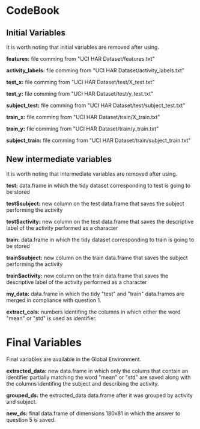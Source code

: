 # CodeBook

## Initial Variables
It is worth noting that initial variables are removed after using.

**features:**         file comming from "UCI HAR Dataset/features.txt"

**activity_labels:**  file comming from "UCI HAR Dataset/activity_labels.txt"

**test_x:**           file comming from "UCI HAR Dataset/test/X_test.txt"

**test_y:**           file comming from "UCI HAR Dataset/test/y_test.txt"

**subject_test:**     file comming from "UCI HAR Dataset/test/subject_test.txt"

**train_x:**          file comming from "UCI HAR Dataset/train/X_train.txt"

**train_y:**          file comming from "UCI HAR Dataset/train/y_train.txt"

**subject_train:**    file comming from "UCI HAR Dataset/train/subject_train.txt"

## New intermediate variables
It is worth noting that intermediate variables are removed after using.

**test:**           data.frame in which the tidy dataset corresponding to test is going to be stored

**test$subject:**   new column on the test data.frame that saves the subject performing the activity

**test$activity:**  new column on the test data.frame that saves the descriptive label of the activity performed as a character

**train:**          data.frame in which the tidy dataset corresponding to train is going to be stored

**train$subject:**  new column on the train data.frame that saves the subject performing the activity

**train$activity:** new column on the train data.frame that saves the descriptive label of the activity performed as a character

**my_data:**        data.frame in which the tidy "test" and "train" data.frames are merged in compliance with question 1.

**extract_cols:**   numbers identifing the columns in which either the word "mean" or "std" is used as identifier.


# Final Variables
Final variables are available in the Global Environment.

**extracted_data:** new data.frame in which only the colums that contain an identifier partially matching the word "mean" or "std" are saved along with the columns identifing the subject and describing the activity.

**grouped_ds:**     the extracted_data data.frame after it was grouped by activity and subject.

**new_ds:**         final data.frame of dimensions 180x81 in which the answer to question 5 is saved.
